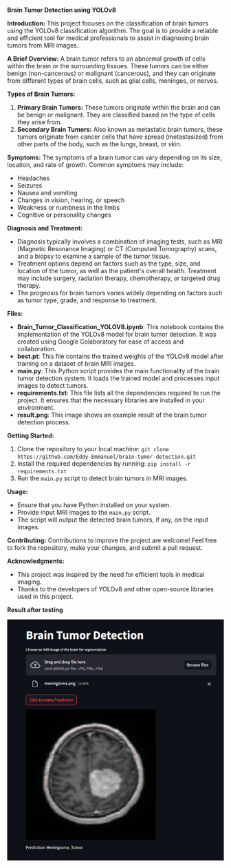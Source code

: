 **Brain Tumor Detection using YOLOv8**

**Introduction:**
This project focuses on the classification of brain tumors using the YOLOv8 classification algorithm. The goal is to provide a reliable and efficient tool for medical professionals to assist in diagnosing brain tumors from MRI images.

**A Brief Overview:**
A brain tumor refers to an abnormal growth of cells within the brain or the surrounding tissues. These tumors can be either benign (non-cancerous) or malignant (cancerous), and they can originate from different types of brain cells, such as glial cells, meninges, or nerves.

**Types of Brain Tumors:**
1. **Primary Brain Tumors:** These tumors originate within the brain and can be benign or malignant. They are classified based on the type of cells they arise from.
2. **Secondary Brain Tumors:** Also known as metastatic brain tumors, these tumors originate from cancer cells that have spread (metastasized) from other parts of the body, such as the lungs, breast, or skin.

**Symptoms:**
The symptoms of a brain tumor can vary depending on its size, location, and rate of growth. Common symptoms may include:
- Headaches
- Seizures
- Nausea and vomiting
- Changes in vision, hearing, or speech
- Weakness or numbness in the limbs
- Cognitive or personality changes

**Diagnosis and Treatment:**
- Diagnosis typically involves a combination of imaging tests, such as MRI (Magnetic Resonance Imaging) or CT (Computed Tomography) scans, and a biopsy to examine a sample of the tumor tissue.
- Treatment options depend on factors such as the type, size, and location of the tumor, as well as the patient's overall health. Treatment may include surgery, radiation therapy, chemotherapy, or targeted drug therapy.
- The prognosis for brain tumors varies widely depending on factors such as tumor type, grade, and response to treatment.

**Files:**
- **Brain_Tumor_Classification_YOLOV8.ipynb**: This notebook contains the implementation of the YOLOv8 model for brain tumor detection. It was created using Google Colaboratory for ease of access and collaboration.
- **best.pt**: This file contains the trained weights of the YOLOv8 model after training on a dataset of brain MRI images.
- **main.py**: This Python script provides the main functionality of the brain tumor detection system. It loads the trained model and processes input images to detect tumors.
- **requirements.txt**: This file lists all the dependencies required to run the project. It ensures that the necessary libraries are installed in your environment.
- **result.png**: This image shows an example result of the brain tumor detection process.

**Getting Started:**
1. Clone the repository to your local machine: `git clone https://github.com/Eddy-Emmanuel/brain-tumor-detection.git`
2. Install the required dependencies by running: `pip install -r requirements.txt`
3. Run the `main.py` script to detect brain tumors in MRI images.

**Usage:**
- Ensure that you have Python installed on your system.
- Provide input MRI images to the `main.py` script.
- The script will output the detected brain tumors, if any, on the input images.

**Contributing:**
Contributions to improve the project are welcome! Feel free to fork the repository, make your changes, and submit a pull request.

**Acknowledgments:**
- This project was inspired by the need for efficient tools in medical imaging.
- Thanks to the developers of YOLOv8 and other open-source libraries used in this project.

**Result after testing**


![Result Image](result.png)
